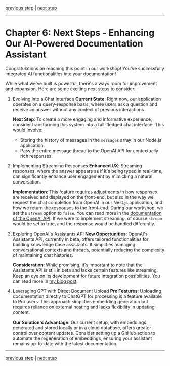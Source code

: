 [previous step](STEP_04.md) | [next step](STEP_06.md)

---

# Chapter 6: Next Steps - Enhancing Our AI-Powered Documentation Assistant

Congratulations on reaching this point in our workshop! You've successfully integrated AI functionalities into your documentation!

While what we've built is powerful, there's always room for improvement and expansion. Here are some exciting next steps to consider:

1. Evolving into a Chat Interface
   **Current State**: Right now, our application operates on a query-response basis, where users ask a question and receive an answer without any context of previous interactions.

   **Next Step**: To create a more engaging and informative experience, consider transforming this system into a full-fledged chat interface. This would involve:

   - Storing the history of messages in the `messages` array in our Node.js application.
   - Pass the entire message thread to the OpenAI API for contextually rich responses.

2. Implementing Streaming Responses
   **Enhanced UX**: Streaming responses, where the answer appears as if it's being typed in real-time, can significantly enhance user engagement by mimicking a natural conversation.

   **Implementation**: This feature requires adjustments in how responses are received and displayed on the front-end, but also in the way we request the chat completion from OpenAI in our Nest.js application, and how we return the responses to the front-end. During our workshop, we set the `stream` option to `false`. You can read more in the [documentation of the OpenAI API](https://platform.openai.com/docs/api-reference/chat/create#chat-create-stream). If we were to implement streaming, of course `stream` would be set to true, and the response would be handled differently.

3. Exploring OpenAI's Assistants API
   **New Opportunities**: OpenAI's Assistants API, currently in beta, offers tailored functionalities for building knowledge base assistants. It simplifies managing conversational contexts and threads, potentially reducing the complexity of maintaining chat histories.

   **Consideration**: While promising, it's important to note that the Assistants API is still in beta and lacks certain features like streaming. Keep an eye on its development for future integration possibilities. You can read more in [my blog post](https://pakotinia.medium.com/openais-assistants-api-a-hands-on-demo-110a861cf2d0).

4. Leveraging GPT with Direct Document Upload
   **Pro Features**: Uploading documentation directly to ChatGPT for processing is a feature available to Pro users. This approach simplifies embedding generation but requires reliance on external hosting and lacks flexibility in updating content.

   **Our Solution's Advantage**: Our current setup, with embeddings generated and stored locally or in a cloud database, offers greater control over content updates. Consider setting up a GitHub action to automate the regeneration of embeddings, ensuring your assistant remains up-to-date with the latest documentation.

---

[previous step](STEP_04.md) | [next step](STEP_06.md)

